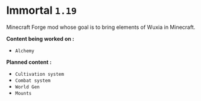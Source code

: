 # Immortal `1.19`
Minecraft Forge mod whose goal is to bring elements of Wuxia in Minecraft.

**Content being worked on :**
- `Alchemy`

**Planned content :**
- `Cultivation system`
- `Combat system`
- `World Gen`
- `Mounts`